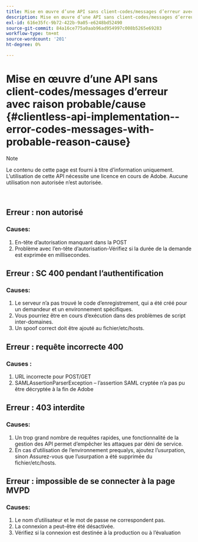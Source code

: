```yaml
---
title: Mise en œuvre d’une API sans client-codes/messages d’erreur avec raison probable/cause
description: Mise en œuvre d’une API sans client-codes/messages d’erreur avec raison probable/cause
exl-id: 616e35fc-9b72-422b-9a05-e6248bd52490
source-git-commit: 84a16ce775a0aab96ad954997c008b5265e69283
workflow-type: tm+mt
source-wordcount: '201'
ht-degree: 0%

---
```


# Mise en œuvre d’une API sans client-codes/messages d’erreur avec raison probable/cause {#clientless-api-implementation--error-codes-messages-with-probable-reason-cause}

>[!NOTE]
>
>Le contenu de cette page est fourni à titre d’information uniquement. L’utilisation de cette API nécessite une licence en cours de Adobe. Aucune utilisation non autorisée n’est autorisée.

</br>


## Erreur : non autorisé

### Causes:

1. En-tête d’autorisation manquant dans la POST
1. Problème avec l’en-tête d’autorisation-Vérifiez si la durée de la demande est exprimée en millisecondes.

## Erreur : SC 400 pendant l’authentification

### Causes:

1. Le serveur n’a pas trouvé le code d’enregistrement, qui a été créé pour un demandeur et un environnement spécifiques.
1. Vous pourriez être en cours d’exécution dans des problèmes de script inter-domaines.
1. Un spoof correct doit être ajouté au fichier/etc/hosts.

## Erreur : requête incorrecte 400

### Causes :

1. URL incorrecte pour POST/GET
1. SAMLAssertionParserException – l’assertion SAML cryptée n’a pas pu être décryptée à la fin de Adobe

## Erreur : 403 interdite

### Causes:

1. Un trop grand nombre de requêtes rapides, une fonctionnalité de la gestion des API permet d’empêcher les attaques par déni de service.
2. En cas d’utilisation de l’environnement prequalys, ajoutez l’usurpation, sinon Assurez-vous que l’usurpation a été supprimée du fichier/etc/hosts.

## Erreur : impossible de se connecter à la page MVPD

### Causes:

1. Le nom d’utilisateur et le mot de passe ne correspondent pas.
2. La connexion a peut-être été désactivée.
3. Vérifiez si la connexion est destinée à la production ou à l’évaluation


<!--

## Related Information

- [Clientless API Reference](/help/authentication/rest-api-reference.md)

-->
